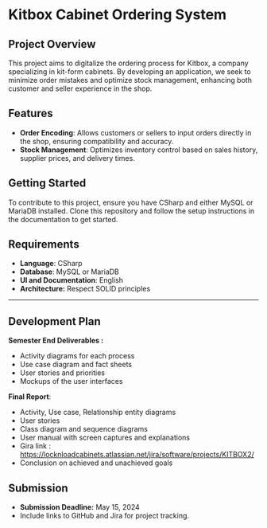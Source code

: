 # Kitbox Cabinet Ordering System

## Project Overview
This project aims to digitalize the ordering process for Kitbox, a company specializing in kit-form cabinets. By developing an application, we seek to minimize order mistakes and optimize stock management, enhancing both customer and seller experience in the shop.

## Features
- **Order Encoding**: Allows customers or sellers to input orders directly in the shop, ensuring compatibility and accuracy.
- **Stock Management**: Optimizes inventory control based on sales history, supplier prices, and delivery times.


## Getting Started
To contribute to this project, ensure you have CSharp and either MySQL or MariaDB installed. Clone this repository and follow the setup instructions in the documentation to get started.

## Requirements
- **Language**: CSharp
- **Database**: MySQL or MariaDB
- **UI and Documentation**: English
- **Architecture:** Respect SOLID principles

---
## Development Plan
 **Semester End Deliverables :** 
- Activity diagrams for each process
- Use case diagram and fact sheets
- User stories and priorities
- Mockups of the user interfaces

**Final Report**: 
- Activity, Use case, Relationship entity diagrams
- User stories
- Class diagram and sequence diagrams
- User manual with screen captures and explanations
- Gira link :  https://locknloadcabinets.atlassian.net/jira/software/projects/KITBOX2/
- Conclusion on achieved and unachieved goals

## Submission
- **Submission Deadline:** May 15, 2024
- Include links to GitHub and Jira for project tracking.
